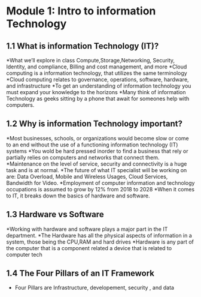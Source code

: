 # Module 1: Intro to information Technology
## 1.1 What is information Technology (IT)?
*What we’ll explore in class Compute,Storage,Networking, Security, Identity, and compliance, Billing and cost management, and more 
*Cloud computing is a information technology, that utilizes the same terminology
*Cloud computing relates to governance, operations, software, hardware, and infrastructure
*To get an understanding of information technology you must expand your knowledge to the horizons
*Many think of information Technology as geeks sitting by a phone that await for someones help with computers.
## 1.2 Why is information Technology important?
*Most businesses, schools, or organizations would become slow or come to an end without the use of a functioning information technology (IT) systems 
*You wold be hard pressed inorder to find a business that rely or partially relies on computers and networks that connect them.
*Maintenance on the level of service, security and connectivity is a huge task and is at normal.
*The future of what IT specialist will be working on are: Data Overload, Mobile and Wireless Usages, Cloud Services, Bandwidth for Video.
*Employment of computer information and technology occupations is assumed to grow by 12% from 2018 to 2028
*When it comes to IT, it breaks down the basics of hardware and software.
## 1.3 Hardware vs Software
*Working with hardware and software plays a major part in the IT department.
*The Hardware has all the physical aspects of information in a system, those being the CPU,RAM and hard drives 
*Hardware is any part of the computer that is a component related a device that is related to computer tech
## 1.4 The Four Pillars of an IT Framework
* Four Pillars are Infrastructure, developement, security , and data
